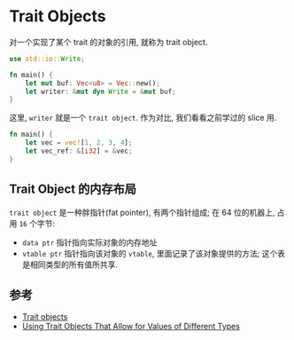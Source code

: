 # Trait Objects

对一个实现了某个 trait 的对象的引用, 就称为 trait object.

```rust
use std::io::Write;

fn main() {
    let mut buf: Vec<u8> = Vec::new();
    let writer: &mut dyn Write = &mut buf;
}
```

这里, `writer` 就是一个 `trait object`. 作为对比, 我们看看之前学过的 slice 用.

```rust
fn main() {
    let vec = vec![1, 2, 3, 4];
    let vec_ref: &[i32] = &vec;
}
```

## Trait Object 的内存布局

`trait object` 是一种胖指针(fat pointer), 有两个指针组成; 在 64 位的机器上, 占用 `16` 个字节:

- `data ptr` 指针指向实际对象的内存地址
- `vtable ptr` 指针指向该对象的 `vtable`, 里面记录了该对象提供的方法; 这个表是相同类型的所有值所共享.

## 参考

- [Trait objects](https://doc.rust-lang.org/reference/types/trait-object.html)
- [Using Trait Objects That Allow for Values of Different Types](https://doc.rust-lang.org/book/ch17-02-trait-objects.html)
